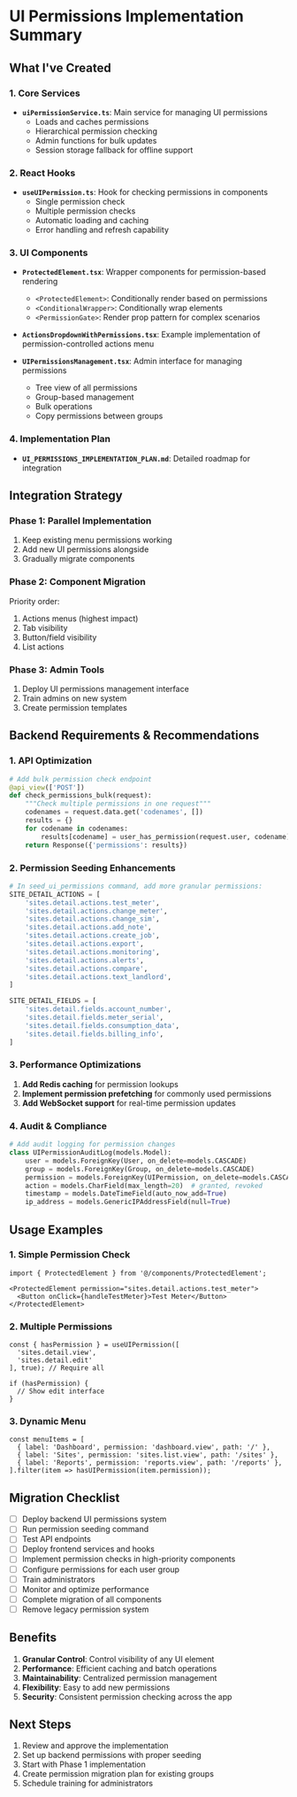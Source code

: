 # UI Permissions Implementation Summary

## What I've Created

### 1. Core Services
- **`uiPermissionService.ts`**: Main service for managing UI permissions
  - Loads and caches permissions
  - Hierarchical permission checking
  - Admin functions for bulk updates
  - Session storage fallback for offline support

### 2. React Hooks
- **`useUIPermission.ts`**: Hook for checking permissions in components
  - Single permission check
  - Multiple permission checks
  - Automatic loading and caching
  - Error handling and refresh capability

### 3. UI Components
- **`ProtectedElement.tsx`**: Wrapper components for permission-based rendering
  - `<ProtectedElement>`: Conditionally render based on permissions
  - `<ConditionalWrapper>`: Conditionally wrap elements
  - `<PermissionGate>`: Render prop pattern for complex scenarios

- **`ActionsDropdownWithPermissions.tsx`**: Example implementation of permission-controlled actions menu

- **`UIPermissionsManagement.tsx`**: Admin interface for managing permissions
  - Tree view of all permissions
  - Group-based management
  - Bulk operations
  - Copy permissions between groups

### 4. Implementation Plan
- **`UI_PERMISSIONS_IMPLEMENTATION_PLAN.md`**: Detailed roadmap for integration

## Integration Strategy

### Phase 1: Parallel Implementation
1. Keep existing menu permissions working
2. Add new UI permissions alongside
3. Gradually migrate components

### Phase 2: Component Migration
Priority order:
1. Actions menus (highest impact)
2. Tab visibility
3. Button/field visibility
4. List actions

### Phase 3: Admin Tools
1. Deploy UI permissions management interface
2. Train admins on new system
3. Create permission templates

## Backend Requirements & Recommendations

### 1. API Optimization
```python
# Add bulk permission check endpoint
@api_view(['POST'])
def check_permissions_bulk(request):
    """Check multiple permissions in one request"""
    codenames = request.data.get('codenames', [])
    results = {}
    for codename in codenames:
        results[codename] = user_has_permission(request.user, codename)
    return Response({'permissions': results})
```

### 2. Permission Seeding Enhancements
```python
# In seed_ui_permissions command, add more granular permissions:
SITE_DETAIL_ACTIONS = [
    'sites.detail.actions.test_meter',
    'sites.detail.actions.change_meter',
    'sites.detail.actions.change_sim',
    'sites.detail.actions.add_note',
    'sites.detail.actions.create_job',
    'sites.detail.actions.export',
    'sites.detail.actions.monitoring',
    'sites.detail.actions.alerts',
    'sites.detail.actions.compare',
    'sites.detail.actions.text_landlord',
]

SITE_DETAIL_FIELDS = [
    'sites.detail.fields.account_number',
    'sites.detail.fields.meter_serial',
    'sites.detail.fields.consumption_data',
    'sites.detail.fields.billing_info',
]
```

### 3. Performance Optimizations
1. **Add Redis caching** for permission lookups
2. **Implement permission prefetching** for commonly used permissions
3. **Add WebSocket support** for real-time permission updates

### 4. Audit & Compliance
```python
# Add audit logging for permission changes
class UIPermissionAuditLog(models.Model):
    user = models.ForeignKey(User, on_delete=models.CASCADE)
    group = models.ForeignKey(Group, on_delete=models.CASCADE)
    permission = models.ForeignKey(UIPermission, on_delete=models.CASCADE)
    action = models.CharField(max_length=20)  # granted, revoked
    timestamp = models.DateTimeField(auto_now_add=True)
    ip_address = models.GenericIPAddressField(null=True)
```

## Usage Examples

### 1. Simple Permission Check
```tsx
import { ProtectedElement } from '@/components/ProtectedElement';

<ProtectedElement permission="sites.detail.actions.test_meter">
  <Button onClick={handleTestMeter}>Test Meter</Button>
</ProtectedElement>
```

### 2. Multiple Permissions
```tsx
const { hasPermission } = useUIPermission([
  'sites.detail.view',
  'sites.detail.edit'
], true); // Require all

if (hasPermission) {
  // Show edit interface
}
```

### 3. Dynamic Menu
```tsx
const menuItems = [
  { label: 'Dashboard', permission: 'dashboard.view', path: '/' },
  { label: 'Sites', permission: 'sites.list.view', path: '/sites' },
  { label: 'Reports', permission: 'reports.view', path: '/reports' },
].filter(item => hasUIPermission(item.permission));
```

## Migration Checklist

- [ ] Deploy backend UI permissions system
- [ ] Run permission seeding command
- [ ] Test API endpoints
- [ ] Deploy frontend services and hooks
- [ ] Implement permission checks in high-priority components
- [ ] Configure permissions for each user group
- [ ] Train administrators
- [ ] Monitor and optimize performance
- [ ] Complete migration of all components
- [ ] Remove legacy permission system

## Benefits

1. **Granular Control**: Control visibility of any UI element
2. **Performance**: Efficient caching and batch operations
3. **Maintainability**: Centralized permission management
4. **Flexibility**: Easy to add new permissions
5. **Security**: Consistent permission checking across the app

## Next Steps

1. Review and approve the implementation
2. Set up backend permissions with proper seeding
3. Start with Phase 1 implementation
4. Create permission migration plan for existing groups
5. Schedule training for administrators